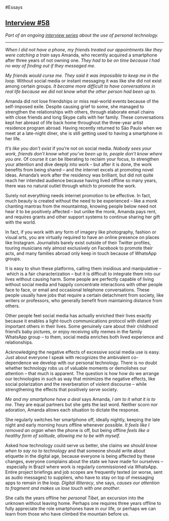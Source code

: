 #Essays 

## [Interview #58](https://hyperbook.io/profile-58/)

_Part of an ongoing [interview series](https://hyperbook.io/interview/) about the use of personal technology._

---

_When I did not have a phone, my friends treated our appointments like they were catching a train_ says Amanda, who recently acquired a smartphone after three years of not owning one. _They had to be on time because I had no way of finding out if they messaged me._

_My friends would curse me. They said it was impossible to keep me in the loop._ Without social media or instant messaging it was like she did not exist among certain groups. _It became more difficult to have conversations in real life because we did not know what the other person had been up to._

Amanda did not lose friendships or miss real-world events because of the self-imposed exile. Despite causing grief to some, she managed to strengthen the relationships with others, through elaborate email chains with close friends and long Skype calls with her family. These conversations kept her abreast of life back home throughout the three-year artist residence program abroad. Having recently returned to São Paulo when we meet at a late-night diner, she is still getting used to having a smartphone in her life.

_It’s like you don’t exist_ if you’re not on social media. _Nobody sees your work, friends don’t know what you’ve been up to, people don’t know where you are._ Of course it can be liberating to reclaim your focus, to strengthen your attention and dive deeply into work – but after it is done, the work benefits from being shared – and the internet excels at promoting novel ideas. Amanda’s work after the residency was brilliant, but did not quite reach her intended audience because having lived offline so many years, there was no natural outlet through which to promote the work.

Surely not everything needs internet promotion to be effective. In fact, much beauty is created without the need to be experienced – like a monk chanting mantras from the mountaintop, knowing people below need not hear it to be positively affected – but unlike the monk, Amanda pays rent, and requires grants and other support systems to continue sharing her gift with the world.

In fact, if you work with any form of imagery like photography, fashion or visual arts, you are virtually required to have an online presence on places like Instagram. Journalists barely exist outside of their Twitter profiles, touring musicians rely almost exclusively on Facebook to promote their acts, and many families abroad only keep in touch because of WhatsApp groups.

It is easy to shun these platforms, calling them insidious and manipulative – which is a fair characterization – but it is difficult to integrate them into our lives without causing harm. Some people are perfectly capable of living without social media and happily concentrate interactions with other people face to face, or email and occasional telephone conversations. These people usually have jobs that require a certain detachment from society, like writers or professors, who generally benefit from maintaining distance from others.

Other people feel social media has actually enriched their lives exactly because it enables a light-touch communications protocol with distant yet important others in their lives. Some genuinely care about their childhood friend’s baby pictures, or enjoy receiving silly memes in the family WhatsApp group – to them, social media enriches both lived experience and relationships.

Acknowledging the negative effects of excessive social media use is easy. Just about everyone I speak with recognizes the ambivalent co-dependence we develop with our personal technology. There is no doubt whether technology robs us of valuable moments or demolishes our attention – that much is apparent. The question is how how do we arrange our technologies in such as way that minimizes the negative effects, like social polarization and the reverberation of violent discourse – while strengthening the effects that positively serve society.

_Me and my smartphone have a deal_ says Amanda, _I am to it what it is to me_. They are equal partners but she gets the last word. Neither scorn nor adoration, Amanda allows each situation to dictate the response.

She regularly switches her smartphone off, ideally nightly, keeping the late night and early morning hours offline whenever possible. _It feels like I removed an organ_ when the phone is off, but being offline _feels like a healthy form of solitude, allowing me to be with myself._

Asked how technology could serve us better, she claims _we should know when to say no to technology_ and that someone should write about etiquette in the digital age, because everyone is being affected by these changes, everyone complains about the state we have made for ourselves – especially in Brazil where work is regularly commissioned via WhatsApp. Entire project briefings and job scopes are frequently texted (or worse, sent as audio messages) to suppliers, who have to stay on top of messaging apps to remain in the loop. _Digital illiteracy_, she says, _causes our attention to fragment and makes us lose touch with one another_.

She calls the years offline her _personal Tibet_, an excursion into the unknown without leaving home. Perhaps one requires three years offline to fully appreciate the role smartphones have in our life, or perhaps we can learn from those who have climbed the mountain before us.